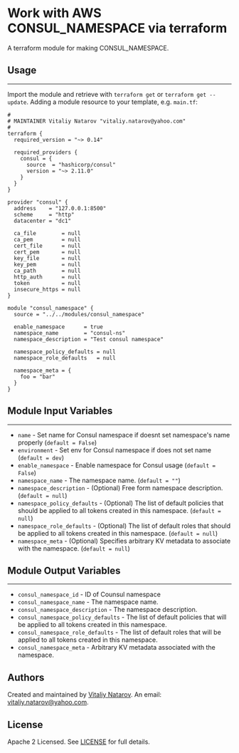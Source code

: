 # Work with AWS CONSUL_NAMESPACE via terraform

A terraform module for making CONSUL_NAMESPACE.


## Usage
----------------------
Import the module and retrieve with ```terraform get``` or ```terraform get --update```. Adding a module resource to your template, e.g. `main.tf`:

```
#
# MAINTAINER Vitaliy Natarov "vitaliy.natarov@yahoo.com"
#
terraform {
  required_version = "~> 0.14"

  required_providers {
    consul = {
      source  = "hashicorp/consul"
      version = "~> 2.11.0"
    }
  }
}

provider "consul" {
  address    = "127.0.0.1:8500"
  scheme     = "http"
  datacenter = "dc1"

  ca_file        = null
  ca_pem         = null
  cert_file      = null
  cert_pem       = null
  key_file       = null
  key_pem        = null
  ca_path        = null
  http_auth      = null
  token          = null
  insecure_https = null
}

module "consul_namespace" {
  source = "../../modules/consul_namespace"

  enable_namespace      = true
  namespace_name        = "consul-ns"
  namespace_description = "Test consul namespace"

  namespace_policy_defaults = null
  namespace_role_defaults   = null

  namespace_meta = {
    foo = "bar"
  }
}
```

## Module Input Variables
----------------------
- `name` - Set name for Consul namespace if doesnt set namespace's name properly (`default = False`)
- `environment` - Set env for Consul namespace if does not set name (`default = dev`)
- `enable_namespace` - Enable namespace for Consul usage (`default = False`)
- `namespace_name` - The namespace name. (`default = ""`)
- `namespace_description` - (Optional) Free form namespace description. (`default = null`)
- `namespace_policy_defaults` - (Optional) The list of default policies that should be applied to all tokens created in this namespace. (`default = null`)
- `namespace_role_defaults` - (Optional) The list of default roles that should be applied to all tokens created in this namespace. (`default = null`)
- `namespace_meta` - (Optional) Specifies arbitrary KV metadata to associate with the namespace. (`default = null`)

## Module Output Variables
----------------------
- `consul_namespace_id` - ID of Counsul namespace
- `consul_namespace_name` - The namespace name.
- `consul_namespace_description` - The namespace description.
- `consul_namespace_policy_defaults` - The list of default policies that will be applied to all tokens created in this namespace.
- `consul_namespace_role_defaults` - The list of default roles that will be applied to all tokens created in this namespace.
- `consul_namespace_meta` - Arbitrary KV metadata associated with the namespace.


## Authors

Created and maintained by [Vitaliy Natarov](https://github.com/SebastianUA). An email: [vitaliy.natarov@yahoo.com](vitaliy.natarov@yahoo.com).

## License

Apache 2 Licensed. See [LICENSE](https://github.com/SebastianUA/terraform/blob/master/LICENSE) for full details.
